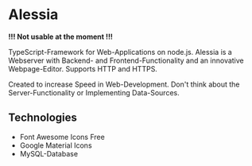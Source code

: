 # Alessia

**!!! Not usable at the moment !!!**

TypeScript-Framework for Web-Applications on node.js. Alessia is a Webserver
with Backend- and Frontend-Functionality and an innovative Webpage-Editor.
Supports HTTP and HTTPS.

Created to increase Speed in Web-Development. Don't think about the 
Server-Functionality or Implementing Data-Sources.

## Technologies
- Font Awesome Icons Free
- Google Material Icons
- MySQL-Database
